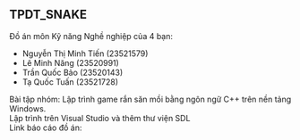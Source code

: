 TPDT_SNAKE
-----
Đồ án môn Kỹ năng Nghề nghiệp của 4 bạn:  
- Nguyễn Thị Minh Tiến (23521579)
- Lê Minh Năng (23520991)
- Trần Quốc Bảo (23520143)
- Tạ Quốc Tuấn (23521728)

Bài tập nhóm: Lập trình game rắn săn mồi bằng ngôn ngữ C++ trên nền tảng Windows.  
Lập trình trên Visual Studio và thêm thư viện SDL  
Link báo cáo đồ án: 



